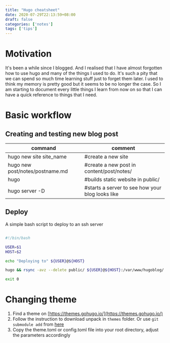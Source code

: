 ```yaml
---
title: "Hugo cheatsheet"
date: 2020-07-29T22:13:59+08:00
draft: false 
categories: ['notes']
tags: ['tips']
---
```


# Motivation

It's been a while since I blogged. And I realised that I have almost forgotten how to use hugo and many of the things I used to do. It's such a pity that we can spend so much time learning stuff just to forget them later. I used to think my memory is pretty good but it seems to be no longer the case. So I am starting to document every little things I learn from now on so that I can have a quick reference to things that I need.

# Basic workflow

## Creating and testing new blog post
|command   |comment   |
|---|---|
|hugo new site site_name         |  #create a new site|
|hugo new post/notes/postname.md      |  #create a new post in content/post/notes/|
|hugo                            |  #builds static website in public/|
|hugo server -D                  |  #starts a server to see how your blog looks like|

## Deploy
A simple bash script to deploy to an ssh server

```bash

#!/bin/bash

USER=$1
HOST=$2

echo "Deploying to" ${USER}@${HOST}

hugo && rsync -avz --delete public/ ${USER}@${HOST}:/var/www/hugoblog/

exit 0
```

# Changing theme

1. Find a theme on [https://themes.gohugo.io/](https://themes.gohugo.io/)
2. Follow the instruction to download unpack in `themes` folder. Or use `git submodule add` from [here](https://gohugo.io/getting-started/quick-start/)
3. Copy the theme.toml or config.toml file into your root directory, adjust the parameters accordingly


